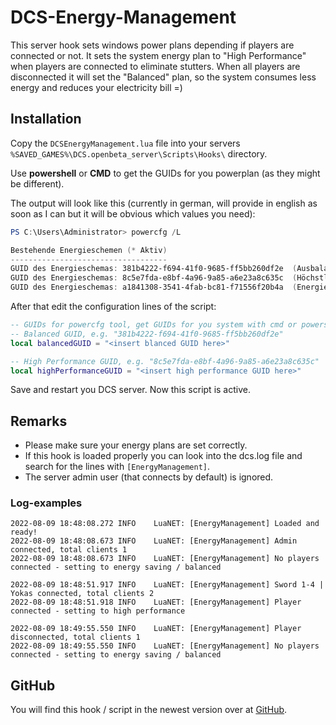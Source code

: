 # DCS-Energy-Management
This server hook sets windows power plans depending if players are connected or not. It sets the system energy plan to "High Performance" when players are connected to eliminate stutters. When all players are disconnected it will set the "Balanced" plan, so the system consumes less energy and reduces your electricity bill =)

## Installation
Copy the `DCSEnergyManagement.lua` file into your servers `%SAVED_GAMES%\DCS.openbeta_server\Scripts\Hooks\` directory.

Use **powershell** or **CMD** to get the GUIDs for you powerplan (as they might be different).

The output will look like this (currently in german, will provide in english as soon as I can but it will be obvious which values you need):
```powershell
PS C:\Users\Administrator> powercfg /L

Bestehende Energieschemen (* Aktiv)
-----------------------------------
GUID des Energieschemas: 381b4222-f694-41f0-9685-ff5bb260df2e  (Ausbalanciert) *
GUID des Energieschemas: 8c5e7fda-e8bf-4a96-9a85-a6e23a8c635c  (Höchstleistung)
GUID des Energieschemas: a1841308-3541-4fab-bc81-f71556f20b4a  (Energiesparmodus)
```

After that edit the configuration lines of the script:
``` lua
-- GUIDs for powercfg tool, get GUIDs for you system with cmd or powershell: powercfg /L
-- Balanced GUID, e.g. "381b4222-f694-41f0-9685-ff5bb260df2e"
local balancedGUID = "<insert blanced GUID here>"

-- High Performance GUID, e.g. "8c5e7fda-e8bf-4a96-9a85-a6e23a8c635c"
local highPerformanceGUID = "<insert high performance GUID here>"
```

Save and restart you DCS server. Now this script is active.

## Remarks
- Please make sure your energy plans are set correctly.
- If this hook is loaded properly you can look into the dcs.log file and search for the lines with `[EnergyManagement]`.
- The server admin user (that connects by default) is ignored.

### Log-examples
``` log
2022-08-09 18:48:08.272 INFO    LuaNET: [EnergyManagement] Loaded and ready!
2022-08-09 18:48:08.673 INFO    LuaNET: [EnergyManagement] Admin connected, total clients 1
2022-08-09 18:48:08.673 INFO    LuaNET: [EnergyManagement] No players connected - setting to energy saving / balanced

2022-08-09 18:48:51.917 INFO    LuaNET: [EnergyManagement] Sword 1-4 | Yokas connected, total clients 2
2022-08-09 18:48:51.918 INFO    LuaNET: [EnergyManagement] Player connected - setting to high performance

2022-08-09 18:49:55.550 INFO    LuaNET: [EnergyManagement] Player disconnected, total clients 1
2022-08-09 18:49:55.550 INFO    LuaNET: [EnergyManagement] No players connected - setting to energy saving / balanced
```

## GitHub
You will find this hook / script in the newest version over at [GitHub](https://github.com/Ayokas/DCS-Energy-Management).